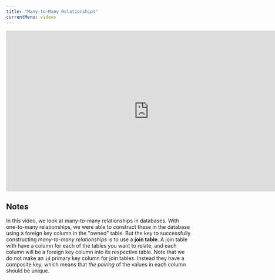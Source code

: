 ```yaml
---
title: "Many-to-Many Relationships"
currentMenu: videos
---
```


<div class="youtube-wrapper"><iframe width="776" height="437" src="https://www.youtube-nocookie.com/embed/inhuiXTYUpI?rel=0" frameborder="0" allowfullscreen></iframe></div>

## Notes

In this video, we look at many-to-many relationships in databases. With one-to-many relationships, we were able to construct these in the database using a foreign key column in the "owned" table. But the key to successfully constructing *many-to-many relationships* is to use a **join table**. A join table with have a column for each of the tables you want to relate, and each column will be a foreign key column into its respective table. Note that we do not make an `id` primary key column for join tables. Instead they have a composite key, which means that *the pairing* of the values in each column should be unique.

